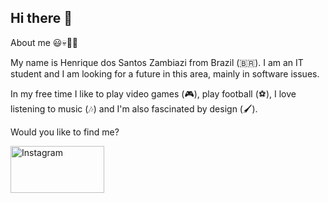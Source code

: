 ## Hi there 👋

About me :smiley::skull::mage_man:

My name is Henrique dos Santos Zambiazi from Brazil (🇧🇷). I am an IT student and I am looking for a future in this area, mainly in software issues.

In my free time I like to play video games (🎮), play football (⚽), I love listening to music (🎶) and I'm also fascinated by design (🖌️).


Would you like to find me?

<a href="https://instagram.com.br/henriquezx710">
    <img src="https://i.imgur.com/Catn7Ds.png" alt="Instagram" width="150" height="75"/>
</a>
<!--
**Zambiazzi707/Zambiazzi707** is a ✨ _special_ ✨ repository because its `README.md` (this file) appears on your GitHub profile.

Here are some ideas to get you started:

- 🔭 I’m currently working on ...
- 🌱 I’m currently learning ...
- 👯 I’m looking to collaborate on ...
- 🤔 I’m looking for help with ...
- 💬 Ask me about ...
- 📫 How to reach me: ...
- 😄 Pronouns: ...
- ⚡ Fun fact: ...
-->
